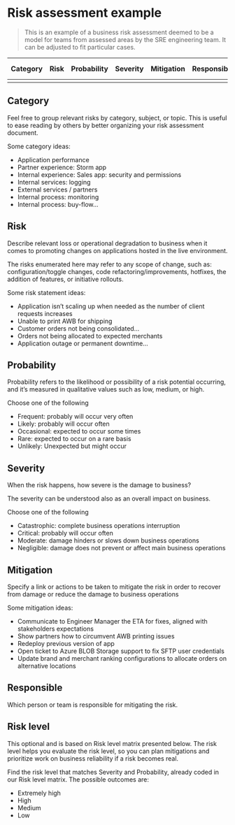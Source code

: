 # Risk assessment example

> This is an example of a business risk assessment deemed to be a model for teams from assessed areas by the SRE engineering team. 
> It can be adjusted to fit particular cases.

|Category|Risk|Probability|Severity|Mitigation|Responsible|Risk level|
|--|--|--|--|--|--|--|
||||||||


## Category

Feel free to group relevant risks by category, subject, or topic. This is useful to ease reading by others by better organizing your risk assessment document.

Some category ideas:

- Application performance
- Partner experience: Storm app
- Internal experience: Sales app: security and permissions
- Internal services: logging
- External services / partners
- Internal process: monitoring
- Internal process: buy-flow…

## Risk
Describe relevant loss or operational degradation to business when it comes to promoting changes on applications hosted in the live environment. 

The risks enumerated here may refer to any scope of change, such as: configuration/toggle changes, code refactoring/improvements, hotfixes, the addition of features, or initiative rollouts.

Some risk statement ideas:

- Application isn’t scaling  up when needed as the number of client requests increases
- Unable to print AWB for shipping
- Customer orders not being consolidated…
- Orders not being allocated to expected merchants
- Application outage or permanent downtime…

## Probability
Probability refers to the likelihood or possibility of a risk potential occurring, and it’s measured in qualitative values such as low, medium, or high. 

Choose one of the following

- Frequent: probably will occur very often
- Likely: probably will occur often
- Occasional: expected to occur some times
- Rare: expected to occur on a rare basis
- Unlikely: Unexpected but might occur

## Severity
When the risk happens, how severe is the damage to business? 

The severity can be understood also as an overall impact on business.

Choose one of the following

- Catastrophic: complete business operations interruption
- Critical: probably will occur often
- Moderate: damage hinders or slows down business operations
- Negligible: damage does not prevent or affect main business operations

## Mitigation

Specify a link or actions to be taken to mitigate the risk in order to recover from damage or reduce the damage to business operations

Some mitigation ideas:

- Communicate to Engineer Manager the ETA for fixes, aligned with stakeholders expectations
- Show partners how to circumvent AWB printing issues 
- Redeploy previous version of app 
- Open ticket to Azure BLOB Storage support to fix SFTP user credentials
- Update brand and merchant ranking configurations to allocate orders on alternative locations

## Responsible

Which person or team is responsible for mitigating the risk.

<person or team>

## Risk level
  
This optional and is based on Risk level matrix presented below. The risk level helps you evaluate the risk level, so you can plan mitigations and prioritize work on business reliability if a risk becomes real.
  
Find the risk level that matches Severity and Probability, already coded in our Risk level matrix. The possible outcomes are:

- Extremely high
- High
- Medium
- Low

